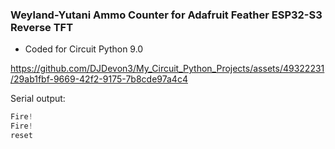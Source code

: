 ### Weyland-Yutani Ammo Counter for Adafruit Feather ESP32-S3 Reverse TFT
- Coded for Circuit Python 9.0


https://github.com/DJDevon3/My_Circuit_Python_Projects/assets/49322231/29ab1fbf-9669-42f2-9175-7b8cde97a4c4

Serial output:
```py
Fire!
Fire!
reset
```
